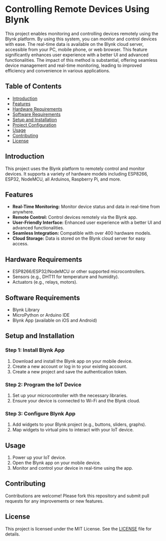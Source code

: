 # Controlling Remote Devices Using Blynk

This project enables monitoring and controlling devices remotely using the Blynk platform. By using this system, you can monitor and control devices with ease. The real-time data is available on the Blynk cloud server, accessible from your PC, mobile phone, or web browser. This feature significantly enhances user experience with a better UI and advanced functionalities. The impact of this method is substantial, offering seamless device management and real-time monitoring, leading to improved efficiency and convenience in various applications.

## Table of Contents

- [Introduction](#introduction)
- [Features](#features)
- [Hardware Requirements](#hardware-requirements)
- [Software Requirements](#software-requirements)
- [Setup and Installation](#setup-and-installation)
- [Project Configuration](#project-configuration)
- [Usage](#usage)
- [Contributing](#contributing)
- [License](#license)

## Introduction

This project uses the Blynk platform to remotely control and monitor devices. It supports a variety of hardware models including ESP8266, ESP32, NodeMCU, all Arduinos, Raspberry Pi, and more.

## Features

- **Real-Time Monitoring:** Monitor device status and data in real-time from anywhere.
- **Remote Control:** Control devices remotely via the Blynk app.
- **User-Friendly Interface:** Enhanced user experience with a better UI and advanced functionalities.
- **Seamless Integration:** Compatible with over 400 hardware models.
- **Cloud Storage:** Data is stored on the Blynk cloud server for easy access.

## Hardware Requirements

- ESP8266/ESP32/NodeMCU or other supported microcontrollers.
- Sensors (e.g., DHT11 for temperature and humidity).
- Actuators (e.g., relays, motors).

## Software Requirements

- Blynk Library
- MicroPython or Arduino IDE
- Blynk App (available on iOS and Android)

## Setup and Installation

### Step 1: Install Blynk App

1. Download and install the Blynk app on your mobile device.
2. Create a new account or log in to your existing account.
3. Create a new project and save the authentication token.

### Step 2: Program the IoT Device

1. Set up your microcontroller with the necessary libraries.
2. Ensure your device is connected to Wi-Fi and the Blynk cloud.

### Step 3: Configure Blynk App

1. Add widgets to your Blynk project (e.g., buttons, sliders, graphs).
2. Map widgets to virtual pins to interact with your IoT device.

## Usage

1. Power up your IoT device.
2. Open the Blynk app on your mobile device.
3. Monitor and control your device in real-time using the app.

## Contributing

Contributions are welcome! Please fork this repository and submit pull requests for any improvements or new features.

## License

This project is licensed under the MIT License. See the [LICENSE](LICENSE) file for details.
